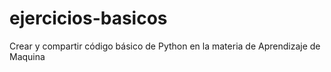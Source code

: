 # ejercicios-basicos
Crear y compartir código básico de Python en la materia de Aprendizaje de Maquina 
